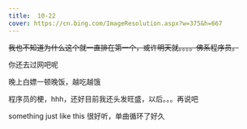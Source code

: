 ```yaml
---
title:  10-22
cover: https://cn.bing.com/ImageResolution.aspx?w=375&h=667
---
```

~~我也不知道为什么这个就一直排在第一个，或许明天就。。。。佛系程序员。~~

你还去过网吧呢

晚上白嫖一顿晚饭，越吃越饿

程序员的梗，hhh，还好目前我还头发旺盛，以后。。。再说吧

something just like this 很好听，单曲循环了好久